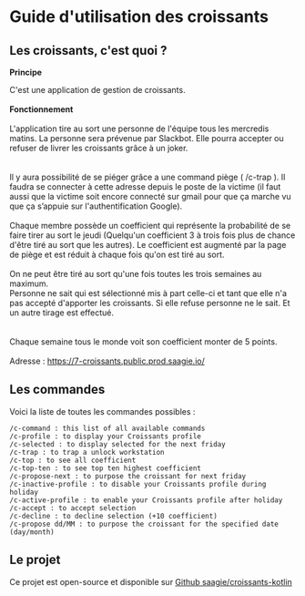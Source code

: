 # Guide d'utilisation des croissants

## Les croissants, c'est quoi ? 



<b>Principe</b><br />

C'est une application de gestion de croissants.<br />
<br />
<b>Fonctionnement</b><br /><br />
L'application tire au sort une personne de l'équipe tous les mercredis  matins. La personne sera prévenue par Slackbot. Elle pourra accepter ou refuser de livrer les croissants grâce à un joker.<br />
<br />
<br />
Il y aura possibilité de se piéger grâce a une command piège ( /c-trap ). Il faudra se connecter à cette adresse depuis le poste de la victime (il faut aussi que la victime soit encore connecté sur gmail pour que ça marche vu que ça s’appuie sur l'authentification Google).<br />
<br />
Chaque membre possède un coefficient qui représente la probabilité de se faire tirer au sort le jeudi (Quelqu'un coefficient 3 à trois fois plus de chance d'être tiré au sort que les autres). Le coefficient est augmenté par la page de piège et est réduit à chaque fois qu'on est tiré au sort.<br />
<br />
On ne peut être tiré au sort qu'une fois toutes les trois semaines au maximum.
<br />
Personne ne sait qui est sélectionné mis à part celle-ci et tant que elle n'a pas accepté d'apporter les croissants. Si elle refuse personne ne le sait. Et un autre tirage est effectué.<br />
<br />
<br />
Chaque semaine tous le monde voit son coefficient monter de 5 points.<br />
<br />
Adresse : https://7-croissants.public.prod.saagie.io/ <br />
    


## Les commandes

Voici la liste de toutes les commandes possibles : 

    /c-command : this list of all available commands
    /c-profile : to display your Croissants profile
    /c-selected : to display selected for the next friday
    /c-trap : to trap a unlock workstation
    /c-top : to see all coefficient
    /c-top-ten : to see top ten highest coefficient
    /c-propose-next : to purpose the croissant for next friday
    /c-inactive-profile : to disable your Croissants profile during holiday
    /c-active-profile : to enable your Croissants profile after holiday
    /c-accept : to accept selection
    /c-decline : to decline selection (+10 coefficient)
    /c-propose dd/MM : to purpose the croissant for the specified date (day/month)


## Le projet

Ce projet est open-source et disponible sur [Github saagie/croissants-kotlin](https://github.com/saagie/croissants-kotlin)